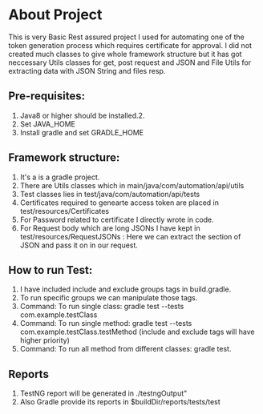 
#  About Project

This is very Basic Rest assured project I used for automating one of the token generation process which requires certificate for approval.
I did not created much classes to give whole framework structure but it has got neccessary Utils classes for get, post request and
JSON and File Utils for extracting data with JSON String and files resp.


## Pre-requisites:

1. Java8 or higher should be installed.2.
2. Set JAVA_HOME
3. Install gradle and set GRADLE_HOME

## Framework structure:

1. It's a is a gradle project.
2. There are Utils classes which in main/java/com/automation/api/utils
3. Test classes lies in test/java/com/automation/api/tests
4. Certificates required to genearte access token are placed in test/resources/Certificates
5. For Password related to certificate I directly wrote in code.
6. For Request body which are long JSONs I have kept in test/resources/RequestJSONs : Here we can extract the section of JSON and pass it on in our request.

 ##  How to run Test:

 1. I have included include and exclude groups tags in build.gradle.
 2. To run specific groups we can manipulate those tags.
 3. Command: To run single class: gradle test --tests com.example.testClass
 4. Command: To run single method: gradle test --tests com.example.testClass.testMethod (include and exclude tags will have higher priority)
 5. Command: To run all method from different classes: gradle test.

 ##  Reports
 1. TestNG report will be generated in ./testngOutput"
 2. Also Gradle provide its reports in $buildDir/reports/tests/test
